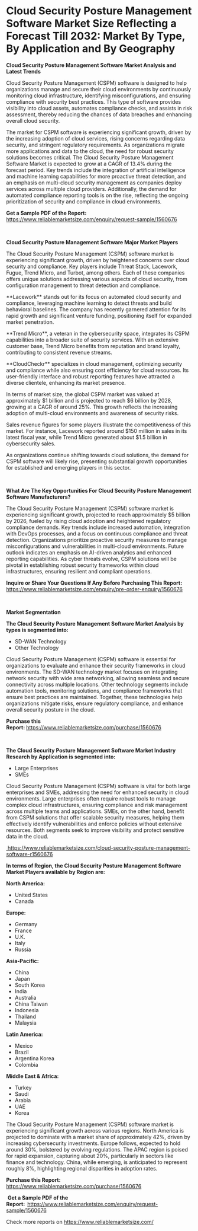 <p><h1>Cloud Security Posture Management Software Market Size Reflecting a Forecast Till 2032: Market By Type, By Application and By Geography</h1></p><p><strong>Cloud Security Posture Management Software Market Analysis and Latest Trends</strong></p>
<p><p>Cloud Security Posture Management (CSPM) software is designed to help organizations manage and secure their cloud environments by continuously monitoring cloud infrastructure, identifying misconfigurations, and ensuring compliance with security best practices. This type of software provides visibility into cloud assets, automates compliance checks, and assists in risk assessment, thereby reducing the chances of data breaches and enhancing overall cloud security.</p><p>The market for CSPM software is experiencing significant growth, driven by the increasing adoption of cloud services, rising concerns regarding data security, and stringent regulatory requirements. As organizations migrate more applications and data to the cloud, the need for robust security solutions becomes critical. The Cloud Security Posture Management Software Market is expected to grow at a CAGR of 13.4% during the forecast period. Key trends include the integration of artificial intelligence and machine learning capabilities for more proactive threat detection, and an emphasis on multi-cloud security management as companies deploy services across multiple cloud providers. Additionally, the demand for automated compliance reporting tools is on the rise, reflecting the ongoing prioritization of security and compliance in cloud environments.</p></p>
<p><strong>Get a Sample PDF of the Report:&nbsp;</strong> <a href="https://www.reliablemarketsize.com/enquiry/request-sample/1560676?utm_campaign=2808&utm_medium=2&utm_source=Github&utm_content=ia&utm_term=11032025&utm_id=cloud-security-posture-management-software">https://www.reliablemarketsize.com/enquiry/request-sample/1560676</a></p>
<p>&nbsp;</p>
<p><strong>Cloud Security Posture Management Software Major Market Players</strong></p>
<p><p>The Cloud Security Posture Management (CSPM) software market is experiencing significant growth, driven by heightened concerns over cloud security and compliance. Key players include Threat Stack, Lacework, Fugue, Trend Micro, and Turbot, among others. Each of these companies offers unique solutions addressing various aspects of cloud security, from configuration management to threat detection and compliance.</p><p>**Lacework** stands out for its focus on automated cloud security and compliance, leveraging machine learning to detect threats and build behavioral baselines. The company has recently garnered attention for its rapid growth and significant venture funding, positioning itself for expanded market penetration.</p><p>**Trend Micro**, a veteran in the cybersecurity space, integrates its CSPM capabilities into a broader suite of security services. With an extensive customer base, Trend Micro benefits from reputation and brand loyalty, contributing to consistent revenue streams.</p><p>**CloudCheckr** specializes in cloud management, optimizing security and compliance while also ensuring cost efficiency for cloud resources. Its user-friendly interface and robust reporting features have attracted a diverse clientele, enhancing its market presence.</p><p>In terms of market size, the global CSPM market was valued at approximately $1 billion and is projected to reach $6 billion by 2028, growing at a CAGR of around 25%. This growth reflects the increasing adoption of multi-cloud environments and awareness of security risks.</p><p>Sales revenue figures for some players illustrate the competitiveness of this market. For instance, Lacework reported around $150 million in sales in its latest fiscal year, while Trend Micro generated about $1.5 billion in cybersecurity sales.</p><p>As organizations continue shifting towards cloud solutions, the demand for CSPM software will likely rise, presenting substantial growth opportunities for established and emerging players in this sector.</p></p>
<p>&nbsp;</p>
<p><strong>What Are The Key Opportunities For Cloud Security Posture Management Software Manufacturers?</strong></p>
<p><p>The Cloud Security Posture Management (CSPM) software market is experiencing significant growth, projected to reach approximately $5 billion by 2026, fueled by rising cloud adoption and heightened regulatory compliance demands. Key trends include increased automation, integration with DevOps processes, and a focus on continuous compliance and threat detection. Organizations prioritize proactive security measures to manage misconfigurations and vulnerabilities in multi-cloud environments. Future outlook indicates an emphasis on AI-driven analytics and enhanced reporting capabilities. As cyber threats evolve, CSPM solutions will be pivotal in establishing robust security frameworks within cloud infrastructures, ensuring resilient and compliant operations.</p></p>
<p><strong>Inquire or Share Your Questions If Any Before Purchasing This Report:</strong> <a href="https://www.reliablemarketsize.com/enquiry/pre-order-enquiry/1560676?utm_campaign=2808&utm_medium=2&utm_source=Github&utm_content=ia&utm_term=11032025&utm_id=cloud-security-posture-management-software">https://www.reliablemarketsize.com/enquiry/pre-order-enquiry/1560676</a></p>
<p>&nbsp;</p>
<p><strong>Market Segmentation</strong></p>
<p><strong>The Cloud Security Posture Management Software Market Analysis by types is segmented into:</strong></p>
<p><ul><li>SD-WAN Technology</li><li>Other Technology</li></ul></p>
<p><p>Cloud Security Posture Management (CSPM) software is essential for organizations to evaluate and enhance their security frameworks in cloud environments. The SD-WAN technology market focuses on integrating network security with wide area networking, allowing seamless and secure connectivity across multiple locations. Other technology segments include automation tools, monitoring solutions, and compliance frameworks that ensure best practices are maintained. Together, these technologies help organizations mitigate risks, ensure regulatory compliance, and enhance overall security posture in the cloud.</p></p>
<p><strong>Purchase this Report:&nbsp;</strong><a href="https://www.reliablemarketsize.com/purchase/1560676?utm_campaign=2808&utm_medium=2&utm_source=Github&utm_content=ia&utm_term=11032025&utm_id=cloud-security-posture-management-software">https://www.reliablemarketsize.com/purchase/1560676</a></p>
<p>&nbsp;</p>
<p><strong>The Cloud Security Posture Management Software Market Industry Research by Application is segmented into:</strong></p>
<p><ul><li>Large Enterprises</li><li>SMEs</li></ul></p>
<p><p>Cloud Security Posture Management (CSPM) software is vital for both large enterprises and SMEs, addressing the need for enhanced security in cloud environments. Large enterprises often require robust tools to manage complex cloud infrastructures, ensuring compliance and risk management across multiple teams and applications. SMEs, on the other hand, benefit from CSPM solutions that offer scalable security measures, helping them effectively identify vulnerabilities and enforce policies without extensive resources. Both segments seek to improve visibility and protect sensitive data in the cloud.</p></p>
<p><a href="https://www.reliablemarketsize.com/cloud-security-posture-management-software-r1560676?utm_campaign=2808&utm_medium=2&utm_source=Github&utm_content=ia&utm_term=11032025&utm_id=cloud-security-posture-management-software">&nbsp;https://www.reliablemarketsize.com/cloud-security-posture-management-software-r1560676</a></p>
<p><strong>In terms of Region, the Cloud Security Posture Management Software Market Players available by Region are:</strong></p>
<p>
    <p> <strong> North America: </strong>
        <ul>
            <li>United States</li>
            <li>Canada</li>
        </ul>
        </p> 
    <p> <strong> Europe: </strong>
        <ul>
            <li>Germany</li>
            <li>France</li>
            <li>U.K.</li>
            <li>Italy</li>
            <li>Russia</li>
        </ul>
        </p> 
    <p> <strong> Asia-Pacific: </strong>
        <ul>
            <li>China</li>
            <li>Japan</li>
            <li>South Korea</li>
            <li>India</li>
            <li>Australia</li>
            <li>China Taiwan</li>
            <li>Indonesia</li>
            <li>Thailand</li>
            <li>Malaysia</li>
        </ul>
        </p> 
    <p> <strong> Latin America: </strong>
        <ul>
            <li>Mexico</li>
            <li>Brazil</li>
            <li>Argentina Korea</li>
            <li>Colombia</li>
        </ul>
        </p> 
    <p> <strong> Middle East & Africa: </strong>
        <ul>
            <li>Turkey</li>
            <li>Saudi</li>
            <li>Arabia</li>
            <li>UAE</li>
            <li>Korea</li>
        </ul>
    </p>
    </p>
<p><p>The Cloud Security Posture Management (CSPM) software market is experiencing significant growth across various regions. North America is projected to dominate with a market share of approximately 42%, driven by increasing cybersecurity investments. Europe follows, expected to hold around 30%, bolstered by evolving regulations. The APAC region is poised for rapid expansion, capturing about 20%, particularly in sectors like finance and technology. China, while emerging, is anticipated to represent roughly 8%, highlighting regional disparities in adoption rates.</p></p>
<p><strong>Purchase this Report: </strong><a href="https://www.reliablemarketsize.com/purchase/1560676?utm_campaign=2808&utm_medium=2&utm_source=Github&utm_content=ia&utm_term=11032025&utm_id=cloud-security-posture-management-software">https://www.reliablemarketsize.com/purchase/1560676</a></p>
<p>&nbsp;<strong>Get a Sample PDF of the Report:&nbsp;&nbsp;</strong><a href="https://www.reliablemarketsize.com/enquiry/request-sample/1560676?utm_campaign=2808&utm_medium=2&utm_source=Github&utm_content=ia&utm_term=11032025&utm_id=cloud-security-posture-management-software">https://www.reliablemarketsize.com/enquiry/request-sample/1560676</a></p>
<p><strong></strong></p>
<p>Check more reports on <a href="https://www.reliablemarketsize.com/?utm_campaign=2808&utm_medium=2&utm_source=Github&utm_content=ia&utm_term=11032025&utm_id=cloud-security-posture-management-software">https://www.reliablemarketsize.com/</a></p>